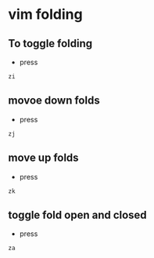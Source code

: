 # vim folding


## To toggle folding

* press

```
zi
```

## movoe down folds

* press

```
zj
```

## move up folds

* press

```
zk
```

## toggle fold open and closed

* press

```
za
```
